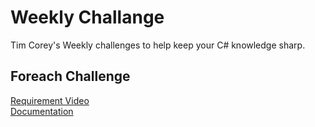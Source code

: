 # Weekly Challange
Tim Corey's Weekly challenges to help keep your C# knowledge sharp.

## Foreach Challenge
[Requirement Video](https://www.youtube.com/watch?v=pxdwwgIja5Q&list=PLLWMQd6PeGY1VcJGocm1wwtFCZUrh2sc9&index=1)  
[Documentation](https://www.filepicker.io/api/file/9C4WFKdiSfOtScOOwrFZ)
